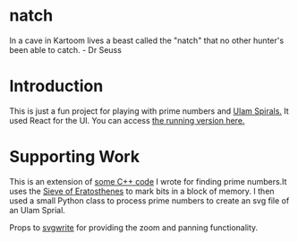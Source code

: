 # natch
In a cave in Kartoom lives a beast called the "natch" that no other hunter's been able to catch. - Dr Seuss

# Introduction
This is just a fun project for playing with prime numbers and [Ulam Spirals.](https://en.wikipedia.org/wiki/Ulam_spiral) It used React for the UI. You can access [the running version here.](https://burhop.github.io/natch)

# Supporting Work

This is an extension of [some C++ code](https://github/com/burhop/prime) I wrote for finding prime numbers.It uses the [Sieve of Eratosthenes](https://en.wikipedia.org/wiki/Sieve_of_Eratosthenes) to mark bits in a block of memory.  I then used a small Python class to process prime numbers to create an svg file of an Ulam Sprial.  

Props to [svgwrite](https://github.com/mozman/svgwrite) for providing the zoom and panning functionality.